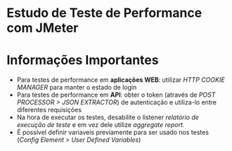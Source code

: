 Estudo de Teste de Performance com JMeter
===


Informações Importantes
===

- Para testes de performance em **aplicações WEB**: utilizar _HTTP COOKIE MANAGER_ para manter o estado de login
- Para testes de performance em **API**: obter o token (através de _POST PROCESSOR > JSON EXTRACTOR_) de autenticação e utiliza-lo entre diferentes requisições
- Na hora de executar os testes, desabilite o listener _relatório de execução de teste_ e em vez dele utilize _aggregate report_.
- É possível definir variaveis previamente para ser usado nos testes (_Config Element > User Defined Variables_)
